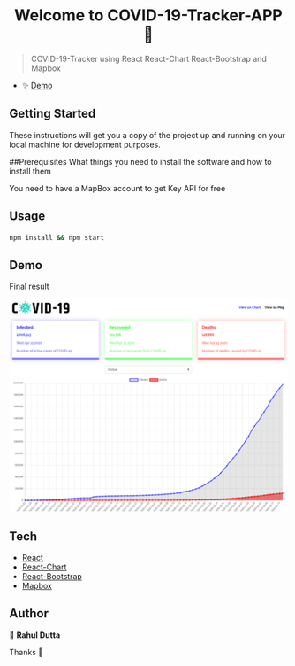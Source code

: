 
<h1 align="center">Welcome to COVID-19-Tracker-APP 👋</h1>

> COVID-19-Tracker using React React-Chart React-Bootstrap and Mapbox

- ✨ [Demo](https://covid-19-info-app.netlify.app/)

## Getting Started
These instructions will get you a copy of the project up and running on your local machine for development purposes.

##Prerequisites
What things you need to install the software and how to install them

You need to have a MapBox account to get Key API for free


## Usage

```sh
npm install && npm start
```

## Demo

Final result

<img alt="Version" src="./src/snapshots/image1.png" />

## Tech

- [React](https://create-react-app.dev/)
- [React-Chart](https://www.npmjs.com/package/react-chartjs-2)
- [React-Bootstrap](https://react-bootstrap.github.io/)
- [Mapbox](https://www.mapbox.com/)

## Author

👤 **Rahul Dutta**


Thanks 🙏
